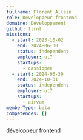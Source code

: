 ```yaml
---
fullname: Florent Allain
role: Développeur frontend
domaine: Développement
github: flrnt
missions:
  - start: 2023-10-02
    end: 2024-06-30
    status: independent
    employer: ut7
    startups:
      - cassiopee
  - start: 2024-06-30
    end: 2024-10-31
    status: independent
    employer: ut7
    startups:
      - airvam
memberType: beta
competences: []
---
```

développeur frontend
